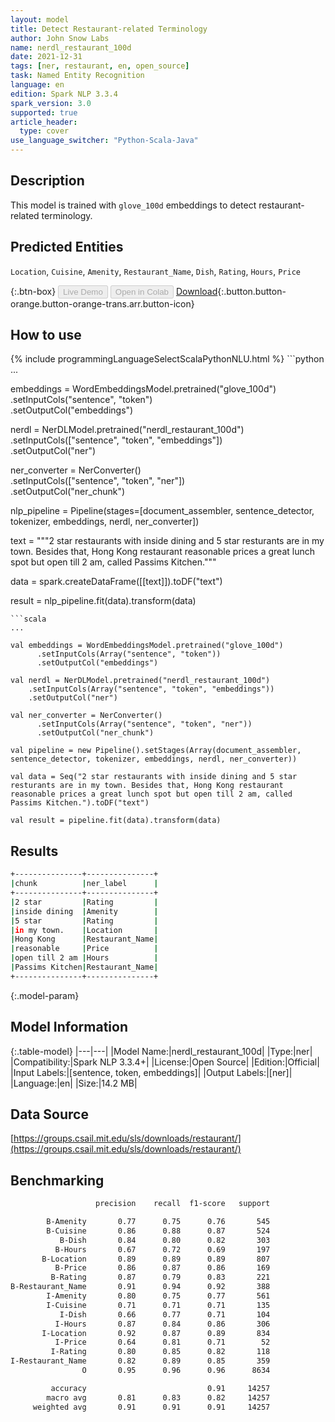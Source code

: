 ```yaml
---
layout: model
title: Detect Restaurant-related Terminology
author: John Snow Labs
name: nerdl_restaurant_100d
date: 2021-12-31
tags: [ner, restaurant, en, open_source]
task: Named Entity Recognition
language: en
edition: Spark NLP 3.3.4
spark_version: 3.0
supported: true
article_header:
  type: cover
use_language_switcher: "Python-Scala-Java"
---
```


## Description

This model is trained with `glove_100d` embeddings to detect restaurant-related terminology.

## Predicted Entities

`Location`, `Cuisine`, `Amenity`, `Restaurant_Name`, `Dish`, `Rating`, `Hours`, `Price`

{:.btn-box}
<button class="button button-orange" disabled>Live Demo</button>
<button class="button button-orange" disabled>Open in Colab</button>
[Download](https://s3.amazonaws.com/auxdata.johnsnowlabs.com/public/models/nerdl_restaurant_100d_en_3.3.4_3.0_1640949258750.zip){:.button.button-orange.button-orange-trans.arr.button-icon}

## How to use



<div class="tabs-box" markdown="1">
{% include programmingLanguageSelectScalaPythonNLU.html %}
```python
...

embeddings = WordEmbeddingsModel.pretrained("glove_100d") \
      .setInputCols("sentence", "token") \
      .setOutputCol("embeddings")

nerdl = NerDLModel.pretrained("nerdl_restaurant_100d")\
    .setInputCols(["sentence", "token", "embeddings"])\
    .setOutputCol("ner")

ner_converter = NerConverter()\
      .setInputCols(["sentence", "token", "ner"])\
      .setOutputCol("ner_chunk")

nlp_pipeline = Pipeline(stages=[document_assembler, sentence_detector, tokenizer, embeddings, nerdl, ner_converter])

text = """2 star restaurants with inside dining and 5 star resturants are in my town. Besides that, Hong Kong restaurant reasonable prices a great lunch spot but open till 2 am, called Passims Kitchen."""

data = spark.createDataFrame([[text]]).toDF("text")

result = nlp_pipeline.fit(data).transform(data)
```
```scala
...

val embeddings = WordEmbeddingsModel.pretrained("glove_100d")
      .setInputCols(Array("sentence", "token"))
      .setOutputCol("embeddings")

val nerdl = NerDLModel.pretrained("nerdl_restaurant_100d")
    .setInputCols(Array("sentence", "token", "embeddings"))
    .setOutputCol("ner")

val ner_converter = NerConverter()
      .setInputCols(Array("sentence", "token", "ner"))
      .setOutputCol("ner_chunk")

val pipeline = new Pipeline().setStages(Array(document_assembler, sentence_detector, tokenizer, embeddings, nerdl, ner_converter))

val data = Seq("2 star restaurants with inside dining and 5 star resturants are in my town. Besides that, Hong Kong restaurant reasonable prices a great lunch spot but open till 2 am, called Passims Kitchen.").toDF("text")

val result = pipeline.fit(data).transform(data)
```
</div>

## Results

```bash
+---------------+---------------+
|chunk          |ner_label      |
+---------------+---------------+
|2 star         |Rating         |
|inside dining  |Amenity        |
|5 star         |Rating         |
|in my town.    |Location       |
|Hong Kong      |Restaurant_Name|
|reasonable     |Price          |
|open till 2 am |Hours          |
|Passims Kitchen|Restaurant_Name|
+---------------+---------------+
```

{:.model-param}
## Model Information

{:.table-model}
|---|---|
|Model Name:|nerdl_restaurant_100d|
|Type:|ner|
|Compatibility:|Spark NLP 3.3.4+|
|License:|Open Source|
|Edition:|Official|
|Input Labels:|[sentence, token, embeddings]|
|Output Labels:|[ner]|
|Language:|en|
|Size:|14.2 MB|

## Data Source

[https://groups.csail.mit.edu/sls/downloads/restaurant/](https://groups.csail.mit.edu/sls/downloads/restaurant/)

## Benchmarking

```bash
                   precision    recall  f1-score   support

        B-Amenity       0.77      0.75      0.76       545
        B-Cuisine       0.86      0.88      0.87       524
           B-Dish       0.84      0.80      0.82       303
          B-Hours       0.67      0.72      0.69       197
       B-Location       0.89      0.89      0.89       807
          B-Price       0.86      0.87      0.86       169
         B-Rating       0.87      0.79      0.83       221
B-Restaurant_Name       0.91      0.94      0.92       388
        I-Amenity       0.80      0.75      0.77       561
        I-Cuisine       0.71      0.71      0.71       135
           I-Dish       0.66      0.77      0.71       104
          I-Hours       0.87      0.84      0.86       306
       I-Location       0.92      0.87      0.89       834
          I-Price       0.64      0.81      0.71        52
         I-Rating       0.80      0.85      0.82       118
I-Restaurant_Name       0.82      0.89      0.85       359
                O       0.95      0.96      0.96      8634

         accuracy                           0.91     14257
        macro avg       0.81      0.83      0.82     14257
     weighted avg       0.91      0.91      0.91     14257
```